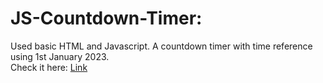 # JS-Countdown-Timer:
Used basic HTML and Javascript.
A countdown timer with time reference using 1st January 2023.
<br>
Check it here: <a href="https://maaz-code.github.io/JS-Countdown-Timer/" target="_blank">Link</a>